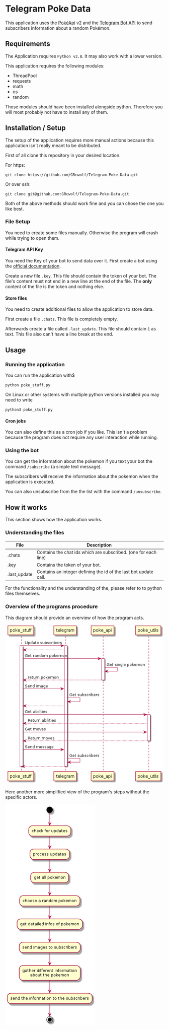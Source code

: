 # Telegram Poke Data
This application uses the [PokéApi](https://pokeapi.co/) v2 and the [Telegram Bot API](https://core.telegram.org/bots/api) to send subscribers information about a random Pokémon.

## Requirements
The Application requires `Python v3.8`. It may also work with a lower version. 

This application requires the following modules:
* ThreadPool
* requests
* math
* os
* random

Those modules should have been installed alongside python. Therefore you will most probably not have to install any of them. 

## Installation / Setup
The setup of the application requires more manual actions because this application isn't really meant to be distributed.

First of all clone this repository in your desired location.

For https:
```shell script
git clone https://github.com/GRcwolf/Telegram-Poke-Data.git
```
Or over ssh:
```shell script
git clone git@github.com:GRcwolf/Telegram-Poke-Data.git
```

Both of the above methods should work fine and you can chose the one you like best.

### File Setup
You need to create some files manually. Otherwise the program will crash while trying to open them.

#### Telegram API Key
You need the Key of your bot to send data over it.
First create a bot using the [official documentation](https://core.telegram.org/bots#3-how-do-i-create-a-bot).

Create a new file `.key`. This file should contain the token of your bot.
The file's content must not end in a new line at the end of the file. The __only__ content of the file is the token and nothing else.

#### Store files
You need to create additional files to allow the application to store data.

First create a file `.chats`. This file is completely empty.

Afterwards create a file called `.last_update`. This file should contain `1` as text.
This file also can't have a line break at the end.

## Usage

### Running the application
You can run the application with$
```shell script
python poke_stuff.py
```

On Linux or other systems with multiple python versions installed you may need to write
```shell script
python3 poke_stuff.py
```

#### Cron jobs
You can also define this as a cron job if you like.
This isn't a problem because the program does not require any user interaction while running. 

### Using the bot
You can get the information about the pokemon if you text your bot the command `/subscribe` (a simple text message).

The subscribers will receive the information about the pokemon when the application is executed.

You can also unsubscribe from the the list with the command `/unsubscribe`.

## How it works
This section shows how the application works.

### Understanding the files
| File         | Description                                                      |
| ------------ | -----------------------------------------------------------------|
| .chats       | Contains the chat ids which are subscribed. (one for each line)  |
| .key         | Contains the token of your bot.                                  |
| .last_update | Contains an integer defining the id of the last bot update call. |

For the functionality and the understanding of the, please refer to to python files themselves.

### Overview of the programs procedure
This diagram should provide an overview of how the program acts.

![Sequence diagram](assets/images/sequence.png)

Here another more simplified view of the program's steps without the specific actors.

![Activity diagram](assets/images/activity.png)